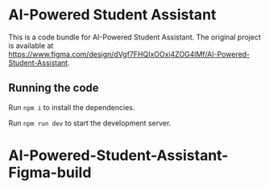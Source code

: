 
  # AI-Powered Student Assistant

  This is a code bundle for AI-Powered Student Assistant. The original project is available at https://www.figma.com/design/dVgf7FHQIxOOxi4ZOG4lMf/AI-Powered-Student-Assistant.

  ## Running the code

  Run `npm i` to install the dependencies.

  Run `npm run dev` to start the development server.
  # AI-Powered-Student-Assistant-Figma-build
